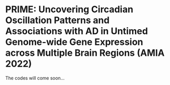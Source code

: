 # PRIME: Uncovering Circadian Oscillation Patterns and Associations with AD in Untimed Genome-wide Gene Expression across Multiple Brain Regions (AMIA 2022)

The codes will come soon...
